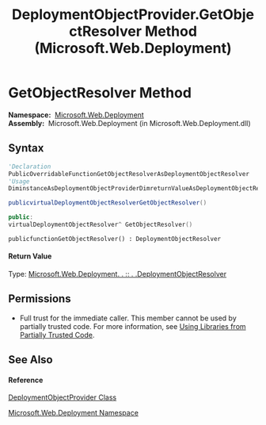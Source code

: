 ﻿---
title: DeploymentObjectProvider.GetObjectResolver Method  (Microsoft.Web.Deployment)
TOCTitle: GetObjectResolver Method
ms:assetid: M:Microsoft.Web.Deployment.DeploymentObjectProvider.GetObjectResolver
ms:mtpsurl: https://msdn.microsoft.com/en-us/library/microsoft.web.deployment.deploymentobjectprovider.getobjectresolver(v=VS.90)
ms:contentKeyID: 20208856
ms.date: 05/02/2012
mtps_version: v=VS.90
f1_keywords:
- Microsoft.Web.Deployment.DeploymentObjectProvider.GetObjectResolver
dev_langs:
- CSharp
- JScript
- VB
- c++
api_location:
- Microsoft.Web.Deployment.dll
api_name:
- Microsoft.Web.Deployment.DeploymentObjectProvider.GetObjectResolver
api_type:
- Managed
topic_type:
- apiref
- kbSyntax
product_family_name: VS
ROBOTS: INDEX,FOLLOW
---

# GetObjectResolver Method

**Namespace:**  [Microsoft.Web.Deployment](microsoft-web-deployment-namespace.md)  
**Assembly:**  Microsoft.Web.Deployment (in Microsoft.Web.Deployment.dll)

## Syntax

``` vb
'Declaration
PublicOverridableFunctionGetObjectResolverAsDeploymentObjectResolver
'Usage
DiminstanceAsDeploymentObjectProviderDimreturnValueAsDeploymentObjectResolverreturnValue = instance.GetObjectResolver()
```

``` csharp
publicvirtualDeploymentObjectResolverGetObjectResolver()
```

``` c++
public:
virtualDeploymentObjectResolver^ GetObjectResolver()
```

``` jscript
publicfunctionGetObjectResolver() : DeploymentObjectResolver
```

#### Return Value

Type: [Microsoft.Web.Deployment. . :: . .DeploymentObjectResolver](deploymentobjectresolver-class-microsoft-web-deployment.md)  

## Permissions

  - Full trust for the immediate caller. This member cannot be used by partially trusted code. For more information, see [Using Libraries from Partially Trusted Code](https://msdn.microsoft.com/en-us/library/8skskf63\(v=vs.90\)).

## See Also

#### Reference

[DeploymentObjectProvider Class](deploymentobjectprovider-class-microsoft-web-deployment.md)

[Microsoft.Web.Deployment Namespace](microsoft-web-deployment-namespace.md)

